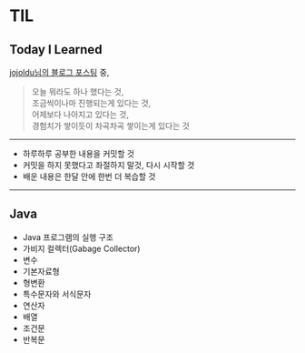 # TIL
Today I Learned
---
<a href="https://jojoldu.tistory.com/402">jojoldu님의 블로그 포스팅</a> 중,
>오늘 뭐라도 하나 했다는 것,  
조금씩이나마 진행되는게 있다는 것,  
어제보다 나아지고 있다는 것,  
경험치가 쌓이듯이 차곡차곡 쌓이는게 있다는 것  

---
* 하루하루 공부한 내용을 커밋할 것
* 커밋을 하지 못했다고 좌절하지 말것, 다시 시작할 것
* 배운 내용은 한달 안에 한번 더 복습할 것
---
## Java
* Java 프로그램의 실행 구조
* 가비지 컬렉터(Gabage Collector)
* 변수
* 기본자료형
* 형변환
* 특수문자와 서식문자
* 연산자
* 배열
* 조건문
* 반복문

